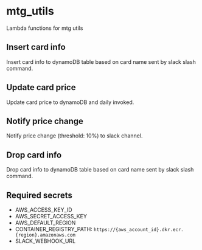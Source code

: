 # mtg_utils

Lambda functions for mtg utils

## Insert card info

Insert card info to dynamoDB table based on card name sent by slack slash command.

## Update card price

Update card price to dynamoDB and daily invoked.

## Notify price change

Notify price change (threshold: 10%) to slack channel.

## Drop card info

Drop card info to dynamoDB table based on card name sent by slack slash command.

## Required secrets
- AWS_ACCESS_KEY_ID
- AWS_SECRET_ACCESS_KEY
- AWS_DEFAULT_REGION
- CONTAINER_REGISTRY_PATH: `https://{aws_account_id}.dkr.ecr.{region}.amazonaws.com`
- SLACK_WEBHOOK_URL
